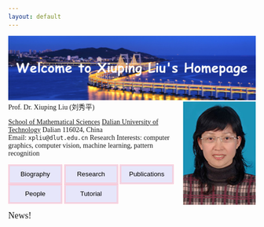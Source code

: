 ```yaml
---
layout: default
---
```

![](fengmian1_1.jpg)
<img align="right" src="xiupingliu.jpg"/>
<font face="Times">Prof. Dr. Xiuping Liu (刘秀平)

[School of Mathematical Sciences](http://math.dlut.edu.cn/)
[Dalian University of Technology](https://www.dlut.edu.cn/)
Dalian 116024, China  
Email: `xpliu@dlut.edu.cn`
Research Interests: computer graphics, computer vision, machine learning, pattern recognition


<input type="button" value="Biography" style="width:110px;height:40px;border:3px #FFC0CB double;background-color:#E6E6FA;" onclick="location.href='files/bio.md'">
<input type="button" value="Research" style="width:110px;height:40px;border:3px #FFC0CB double;background-color:#E6E6FA;" onclick="location.href='files/research.md'">
<input type="button" value="Publications" style="width:110px;height:40px;border:3px #FFC0CB double;background-color:#E6E6FA;" onclick="location.href='files/research.md'">
<input type="button" value="People" style="width:110px;height:40px;border:3px #FFC0CB double;background-color:#E6E6FA;" onclick="location.href='files/people.md'">
<input type="button" value="Tutorial" style="width:110px;height:40px;border:3px #FFC0CB double;background-color:#E6E6FA;">
　　
  　　
	　　
    
	
    

<font size=4 >News!</font>


</font>
